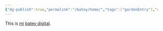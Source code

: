 ```yaml
---
{"dg-publish":true,"permalink":"/batey/home/","tags":["gardenEntry"],"created":"2024-10-27T15:29:32.755-04:00","updated":"2024-10-27T15:53:18.796-04:00"}
---
```


This is [mi](https://twop0intfive.xyz) [batey digital](https://elbatey.twop0intfive.xyz/en/topics/batey/what-is-this/).